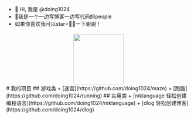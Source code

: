 - 👋 Hi, 我是 @doing1024
- 🤵我是一个一边写博客一边写代码的people
- 如果你喜欢我可以star⭐🌟✨一下谢谢！
<!---
doing1024/doing1024 is a ✨ special ✨ repository because its `README.md` (this file) appears on your GitHub profile.
You can click the Preview link to take a look at your changes.
--->

<div align="center"> <img height="137px" src="https://github-readme-stats.vercel.app/api?username=doing1024&hide_title=true&hide_border=true&show_icons=trueline_height=21&text_color=000&icon_color=000&bg_color=0,ea6161,ffc64d,fffc4d,52fa5a&theme=graywhite" /> </div>
# 我的项目
## 游戏类
+ [迷宫](https://github.com/doing1024/maze)
+ [跑酷](https://github.com/doing1024/running)
## 实用类
+ [mklanguage 轻松创建编程语言](https://github.com/doing1024/mklanguage)
+ [dlog 轻松创建博客](https://github.com/doing1024/dlog)
